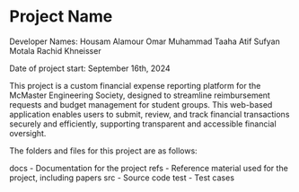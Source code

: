 # Project Name

Developer Names:
Housam Alamour
Omar Muhammad
Taaha Atif
Sufyan Motala
Rachid Khneisser

Date of project start: September 16th, 2024

This project is a custom financial expense reporting platform for the McMaster Engineering Society, designed to streamline reimbursement requests and budget management for student groups. This web-based application enables users to submit, review, and track financial transactions securely and efficiently, supporting transparent and accessible financial oversight.

The folders and files for this project are as follows:

docs - Documentation for the project
refs - Reference material used for the project, including papers
src - Source code
test - Test cases
